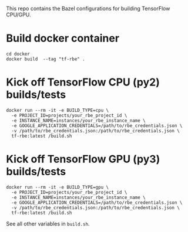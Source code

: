 This repo contains the Bazel configurations for building TensorFlow CPU/GPU.

# Build docker container

```
cd docker
docker build  --tag "tf-rbe" .
```

# Kick off TensorFlow CPU (py2) builds/tests

```
docker run --rm -it -e BUILD_TYPE=cpu \
  -e PROJECT_ID=projects/your_rbe_project_id \
  -e INSTANCE_NAME=instances/your_rbe_instance_name \
  -e GOOGLE_APPLICATION_CREDENTIALS=/path/to/rbe_credentials.json \
  -v /path/to/rbe_credentials.json:/path/to/rbe_credentials.json \
  tf-rbe:latest /build.sh
```

# Kick off TensorFlow GPU (py3) builds/tests

```
docker run --rm -it -e BUILD_TYPE=gpu \
  -e PROJECT_ID=projects/your_rbe_project_id \
  -e INSTANCE_NAME=instances/your_rbe_instance_name \
  -e GOOGLE_APPLICATION_CREDENTIALS=/path/to/rbe_credentials.json \
  -v /path/to/rbe_credentials.json:/path/to/rbe_credentials.json \
  tf-rbe:latest /build.sh
```

See all other variables in `build.sh`.
